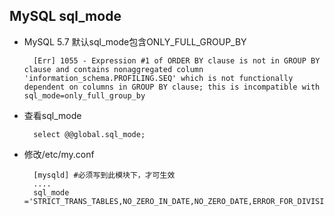 ## MySQL sql_mode
- MySQL 5.7 默认sql_mode包含ONLY_FULL_GROUP_BY

		[Err] 1055 - Expression #1 of ORDER BY clause is not in GROUP BY clause and contains nonaggregated column 'information_schema.PROFILING.SEQ' which is not functionally dependent on columns in GROUP BY clause; this is incompatible with sql_mode=only_full_group_by
- 查看sql_mode

		select @@global.sql_mode; 
- 修改/etc/my.conf
	
		[mysqld] #必须写到此模块下，才可生效
		....
		sql_mode ='STRICT_TRANS_TABLES,NO_ZERO_IN_DATE,NO_ZERO_DATE,ERROR_FOR_DIVISION_BY_ZERO,NO_AUTO_CREATE_USER,NO_ENGINE_SUBSTITUTION';